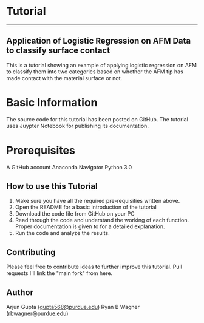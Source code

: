# Tutorial
--------------------------------------------------------------------------------
## Application of Logistic Regression on AFM Data to classify surface contact 

This is a tutorial showing an example of applying logistic regression on AFM to classify them into two categories based on whether the AFM tip has made contact with the material surface or not.  


# Basic Information

The source code for this tutorial has been posted on GitHub. 
The tutorial uses Juypter Notebook for  publishing its documentation. 

# Prerequisites 

A GitHub account
Anaconda Navigator 
Python 3.0


## How to use this Tutorial

1. Make sure you have all the required pre-requisities written above.
2. Open the README for a basic introduction of the tutorial
3. Download the code file from GitHub on your PC
4. Read through the code and understand the working of each function. Proper documentation is given to for a detailed explanation. 
5. Run the code and analyze the results.



## Contributing 

Please feel free to contribute ideas to further improve this tutorial. 
Pull requests 
I'll link the "main fork" from here.

## Author

Arjun Gupta (gupta568@purdue.edu)
Ryan B Wagner (rbwagner@purdue.edu)

